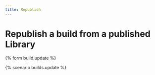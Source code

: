 ```yaml
---
title: Republish
---
```


# Republish a build from a published Library

{% form build.update %}

{% scenario builds.update %}
